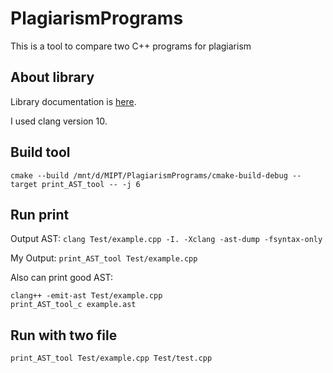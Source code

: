 # PlagiarismPrograms
This is a tool to compare two C++ programs for plagiarism

## About library

Library documentation is [here](https://clang.llvm.org/docs/LibTooling.html).

I used clang version 10.

## Build tool
```
cmake --build /mnt/d/MIPT/PlagiarismPrograms/cmake-build-debug --target print_AST_tool -- -j 6
```
## Run print

Output AST: 
```clang Test/example.cpp -I. -Xclang -ast-dump -fsyntax-only``` 

My Output:
```print_AST_tool Test/example.cpp```

Also can print good AST:
```
clang++ -emit-ast Test/example.cpp
print_AST_tool_c example.ast
```

## Run with two file
```print_AST_tool Test/example.cpp Test/test.cpp```